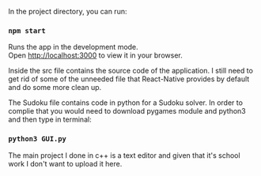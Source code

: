 In the project directory, you can run:

### `npm start`

Runs the app in the development mode.\
Open [http://localhost:3000](http://localhost:3000) to view it in your browser.

Inside the src file contains the source code of the application.
I still need to get rid of some of the unneeded file that React-Native provides by default and do some more clean up. 

The Sudoku file contains code in python for a Sudoku solver. In order to complie that you would need to download pygames module and python3 and then type in terminal:

### `python3 GUI.py`

The main project I done in c++ is a text editor and given that it's school work I don't want to upload it here.
